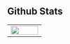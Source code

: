 ## Github Stats  
<table><tr><td valign="top" width="50%">
<img src="https://github-readme-stats.vercel.app/api?username=AllUneedisS2&show_icons=true&count_private=true&hide_border=true" align="left" style="width: 100%" />
</td></tr></table>  

<!--
**AllUneedisS2/AllUneedisS2** is a ✨ _special_ ✨ repository because its `README.md` (this file) appears on your GitHub profile.

Here are some ideas to get you started:

- 🔭 I’m currently working on ...
- 🌱 I’m currently learning ...
- 👯 I’m looking to collaborate on ...
- 🤔 I’m looking for help with ...
- 💬 Ask me about ...
- 📫 How to reach me: ...
- 😄 Pronouns: ...
- ⚡ Fun fact: ...
-->
